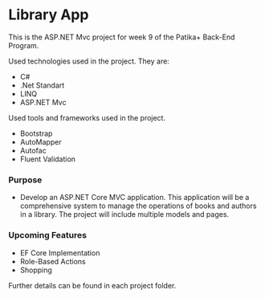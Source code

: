 # Library App

This is the ASP.NET Mvc project for week 9 of the Patika+ Back-End Program. 

Used technologies used in the project. They are:
- C#
- .Net Standart
- LINQ
- ASP.NET Mvc

Used tools and frameworks used in the project.
- Bootstrap
- AutoMapper
- Autofac
- Fluent Validation

### Purpose
- Develop an ASP.NET Core MVC application. This application will be a comprehensive system to manage the operations of books and authors in a library. The project will include multiple models and pages.

### Upcoming Features
- EF Core Implementation
- Role-Based Actions
- Shopping

Further details can be found in each project folder.
